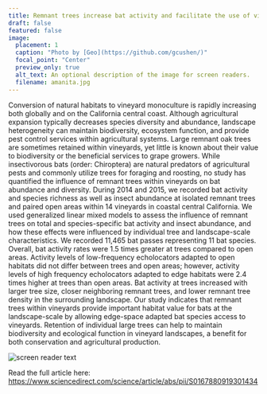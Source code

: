 ```yaml
---
title: Remnant trees increase bat activity and facilitate the use of vineyards by edge-space bats
draft: false
featured: false
image:
  placement: 1
  caption: "Photo by [Geo](https://github.com/gcushen/)"
  focal_point: "Center"
  preview_only: true
  alt_text: An optional description of the image for screen readers.
  filename: amanita.jpg
---
```


Conversion of natural habitats to vineyard monoculture is rapidly increasing both globally and on the California central coast. Although agricultural expansion typically decreases species diversity and abundance, landscape heterogeneity can maintain biodiversity, ecosystem function, and provide pest control services within agricultural systems. Large remnant oak trees are sometimes retained within vineyards, yet little is known about their value to biodiversity or the beneficial services to grape growers. While insectivorous bats (order: Chiroptera) are natural predators of agricultural pests and commonly utilize trees for foraging and roosting, no study has quantified the influence of remnant trees within vineyards on bat abundance and diversity. During 2014 and 2015, we recorded bat activity and species richness as well as insect abundance at isolated remnant trees and paired open areas within 14 vineyards in coastal central California. We used generalized linear mixed models to assess the influence of remnant trees on total and species-specific bat activity and insect abundance, and how these effects were influenced by individual tree and landscape-scale characteristics. We recorded 11,465 bat passes representing 11 bat species. Overall, bat activity rates were 1.5 times greater at trees compared to open areas. Activity levels of low-frequency echolocators adapted to open habitats did not differ between trees and open areas; however, activity levels of high frequency echolocators adapted to edge habitats were 2.4 times higher at trees than open areas. Bat activity at trees increased with larger tree size, closer neighboring remnant trees, and lower remnant tree density in the surrounding landscape. Our study indicates that remnant trees within vineyards provide important habitat value for bats at the landscape-scale by allowing edge-space adapted bat species access to vineyards. Retention of individual large trees can help to maintain biodiversity and ecological function in vineyard landscapes, a benefit for both conservation and agricultural production.

![screen reader text](batrecorder.JPG "Echolocation recording device at a tree site")

Read the full article here: https://www.sciencedirect.com/science/article/abs/pii/S0167880919301434

